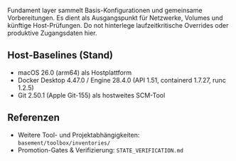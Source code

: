 Fundament layer sammelt Basis-Konfigurationen und gemeinsame Vorbereitungen.
Es dient als Ausgangspunkt für Netzwerke, Volumes und künftige Host-Prüfungen.
Do not hinterlege laufzeitkritische Overrides oder produktive Zugangsdaten hier.

## Host-Baselines (Stand)
- macOS 26.0 (arm64) als Hostplattform
- Docker Desktop 4.47.0 / Engine 28.4.0 (API 1.51, containerd 1.7.27, runc 1.2.5)
- Git 2.50.1 (Apple Git-155) als hostweites SCM-Tool

## Referenzen
- Weitere Tool- und Projektabhängigkeiten: `basement/toolbox/inventories/`
- Promotion-Gates & Verifizierung: `STATE_VERIFICATION.md`
